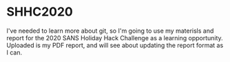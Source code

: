 # SHHC2020

I've needed to learn more about git, so I'm going to use my materisls and report for the 2020 SANS Holiday Hack Challenge as a learning opportunity.
Uploaded is my PDF report, and will see about updating the report format as I can.